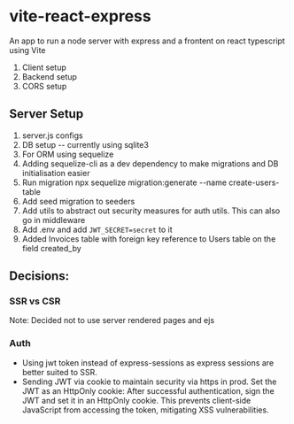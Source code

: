 # vite-react-express
An app to run a node server with express and a frontent on react typescript using Vite

1. Client setup
2. Backend setup
3. CORS setup

## Server Setup
1. server.js configs
2. DB setup -- currently using sqlite3
3. For ORM using sequelize
4. Adding sequelize-cli as a dev dependency to make migrations and DB initialisation easier
5. Run migration npx sequelize migration:generate --name create-users-table
6. Add seed migration to seeders
7. Add utils to abstract out security measures for auth utils. This can also go in middleware
8. Add .env and add `JWT_SECRET=secret` to it
9. Added Invoices table with foreign key reference to Users table on the field created_by

## Decisions:
### SSR vs CSR
Note: Decided not to use server rendered pages and ejs

### Auth
- Using jwt token instead of express-sessions as express sessions are better suited to SSR.
- Sending JWT via cookie to maintain security via https in prod. Set the JWT as an HttpOnly cookie: After successful authentication, sign the JWT and set it in an HttpOnly cookie. This prevents client-side JavaScript from accessing the token, mitigating XSS vulnerabilities.

